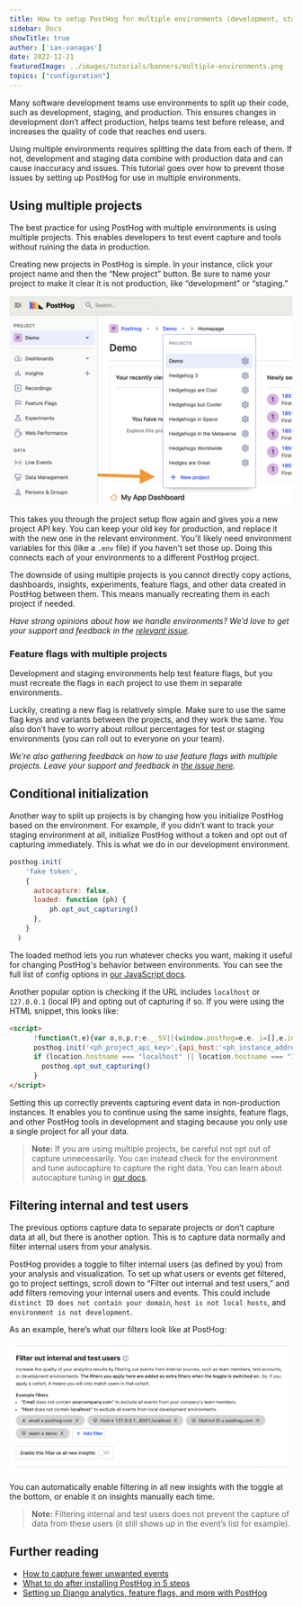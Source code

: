 ```yaml
---
title: How to setup PostHog for multiple environments (development, staging, production)
sidebar: Docs
showTitle: true
author: ['ian-vanagas']
date: 2022-12-21
featuredImage: ../images/tutorials/banners/multiple-environments.png
topics: ["configuration"]
---
```


Many software development teams use environments to split up their code, such as development, staging, and production. This ensures changes in development don’t affect production, helps teams test before release, and increases the quality of code that reaches end users.

Using multiple environments requires splitting the data from each of them. If not, development and staging data combine with production data and can cause inaccuracy and issues. This tutorial goes over how to prevent those issues by setting up PostHog for use in multiple environments.

## Using multiple projects

The best practice for using PostHog with multiple environments is using multiple projects. This enables developers to test event capture and tools without ruining the data in production.

Creating new projects in PostHog is simple. In your instance, click your project name and then the “New project” button. Be sure to name your project to make it clear it is not production, like “development” or “staging.”

![Projects](../images/tutorials/multiple-environments/project.png)

This takes you through the project setup flow again and gives you a new project API key. You can keep your old key for production, and replace it with the new one in the relevant environment. You'll likely need environment variables for this (like a `.env` file) if you haven't set those up. Doing this connects each of your environments to a different PostHog project.

The downside of using multiple projects is you cannot directly copy actions, dashboards, insights, experiments, feature flags, and other data created in PostHog between them. This means manually recreating them in each project if needed.

*Have strong opinions about how we handle environments? We’d love to get your support and feedback in the [relevant issue](https://github.com/PostHog/posthog/issues/13418).*

### Feature flags with multiple projects

Development and staging environments help test feature flags, but you must recreate the flags in each project to use them in separate environments. 

Luckily, creating a new flag is relatively simple. Make sure to use the same flag keys and variants between the projects, and they work the same. You also don’t have to worry about rollout percentages for test or staging environments (you can roll out to everyone on your team).

*We’re also gathering feedback on how to use feature flags with multiple projects. Leave your support and feedback in [the issue here](https://github.com/PostHog/posthog/issues/13160).*

## Conditional initialization

Another way to split up projects is by changing how you initialize PostHog based on the environment. For example, if you didn’t want to track your staging environment at all, initialize PostHog without a token and opt out of capturing immediately. This is what we do in our development environment.

```js
posthog.init(
    'fake token',
    {
      autocapture: false,
      loaded: function (ph) {
          ph.opt_out_capturing()
      }, 
    }
  )
```

The loaded method lets you run whatever checks you want, making it useful for changing PostHog's behavior between environments. You can see the full list of config options in [our JavaScript docs](/docs/integrate/client/js#config).

Another popular option is checking if the URL includes `localhost` or `127.0.0.1` (local IP) and opting out of capturing if so. If you were using the HTML snippet, this looks like:

```html
<script>
	  !function(t,e){var o,n,p,r;e.__SV||(window.posthog=e,e._i=[],e.init=function(i,s,a){function g(t,e){var o=e.split(".");2==o.length&&(t=t[o[0]],e=o[1]),t[e]=function(){t.push([e].concat(Array.prototype.slice.call(arguments,0)))}}(p=t.createElement("script")).type="text/javascript",p.async=!0,p.src=s.api_host+"/static/array.js",(r=t.getElementsByTagName("script")[0]).parentNode.insertBefore(p,r);var u=e;for(void 0!==a?u=e[a]=[]:a="posthog",u.people=u.people||[],u.toString=function(t){var e="posthog";return"posthog"!==a&&(e+="."+a),t||(e+=" (stub)"),e},u.people.toString=function(){return u.toString(1)+".people (stub)"},o="capture identify alias people.set people.set_once set_config register register_once unregister opt_out_capturing has_opted_out_capturing opt_in_capturing reset isFeatureEnabled onFeatureFlags".split(" "),n=0;n<o.length;n++)g(u,o[n]);e._i.push([i,s,a])},e.__SV=1)}(document,window.posthog||[]);
	  posthog.init('<ph_project_api_key>',{api_host:'<ph_instance_address>'})
	  if (location.hostname === "localhost" || location.hostname === "127.0.0.1") {
	    posthog.opt_out_capturing()
	  }
</script>
```

Setting this up correctly prevents capturing event data in non-production instances. It enables you to continue using the same insights, feature flags, and other PostHog tools in development and staging because you only use a single project for all your data.

> **Note:** If you are using multiple projects, be careful not opt out of capture unnecessarily. You can instead check for the environment and tune autocapture to capture the right data. You can learn about autocapture tuning in [our docs](https://posthog.com/docs/integrate/client/js#tuning-autocapture).

## Filtering internal and test users

The previous options capture data to separate projects or don’t capture data at all, but there is another option. This is to capture data normally and filter internal users from your analysis.

PostHog provides a toggle to filter internal users (as defined by you) from your analysis and visualization. To set up what users or events get filtered, go to project settings, scroll down to “Filter out internal and test users,” and add filters removing your internal users and events. This could include `distinct ID does not contain your domain`, `host is not local hosts`, and `environment is not development`. 

As an example, here’s what our filters look like at PostHog:

![Filter](../images/tutorials/multiple-environments/filter.png)

You can automatically enable filtering in all new insights with the toggle at the bottom, or enable it on insights manually each time.

> **Note:** Filtering internal and test users does not prevent the capture of data from these users (it still shows up in the event’s list for example).

## Further reading

- [How to capture fewer unwanted events](/fewer-unwanted-events)
- [What to do after installing PostHog in 5 steps](/next-steps-after-installing)
- [Setting up Django analytics, feature flags, and more with PostHog](/django-analytics)
